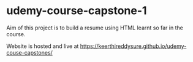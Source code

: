 # udemy-course-capstone-1
Aim of this project is to build a resume using HTML learnt so far in the course. 


Website is hosted and live at https://keerthireddysure.github.io/udemy-couse-capstones/
